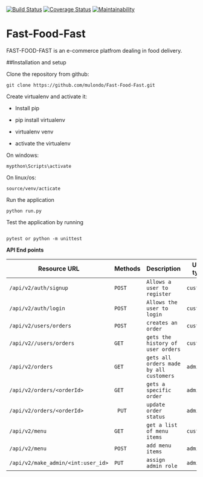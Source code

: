 [![Build Status](https://travis-ci.org/mulondo/Fast-Food-Fast.svg?branch=ft-challenge-three)](https://travis-ci.org/mulondo/Fast-Food-Fast) [![Coverage Status](https://coveralls.io/repos/github/mulondo/Fast-Food-Fast/badge.svg?branch=heroku_host)](https://coveralls.io/github/mulondo/Fast-Food-Fast?branch=heroku_host) [![Maintainability](https://api.codeclimate.com/v1/badges/ed9209343cc8dbd0879d/maintainability)](https://codeclimate.com/github/mulondo/Fast-Food-Fast/maintainability)
# Fast-Food-Fast
FAST-FOOD-FAST is an e-commerce platfrom dealing in food delivery.

##Installation and setup

Clone the repository from github:<br/>

```
git clone https://github.com/mulondo/Fast-Food-Fast.git

```
Create virtualenv and activate it:

- Install pip

- pip install virtualenv

- virtualenv venv

- activate the virtualenv<br/>

On windows:

```
mypthon\Scripts\activate 

```
On linux/os:

```
source/venv/acticate

```

Run the application

```
python run.py
```
Test the application by running

```

pytest or python -m unittest

```

**API End points**
 
|Resource URL|Methods   |Description|User type|Authentication|
|----------------|------------|-------------|-------------|-------------|
|`/api/v2/auth/signup`|`POST`|`Allows a user to register`|`customer`|`jwt`|
|`/api/v2/auth/login`|`POST`|`Allows the user to login`|`customer`|`jwt`|
|`/api/v2/users/orders`|`POST`|`creates an order`|`customer`|`jwt`|
|`/api/v2//users/orders `|`GET`|`gets the history of user orders`|`customer`|`jwt`|
|`/api/v2/orders`|`GET`|`gets all orders made by all customers`|`admin`|`jwt`|
|`/api/v2/orders/<orderId>`|`GET`|`gets a specific order`|`admin`|`jwt`|
|`/api/v2/​orders/<orderId>`|` PUT`|`update order status`|`admin`|`jwt`|
|`/api/v2/menu`|`GET`|`get a list of menu items`|`customer`|`jwt`|
|`/api/v2/menu`|`POST`|`add menu items`|`admin`|`jwt`|
|`/api/v2/make_admin/<int:user_id>`|`PUT`|`assign admin role`|`admin`|`jwt`|
